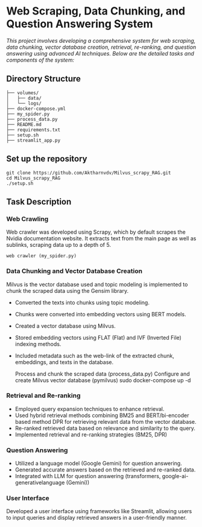 # Web Scraping, Data Chunking, and Question Answering System

*This project involves developing a comprehensive system for web scraping, data chunking, vector database creation, retrieval, re-ranking, and question answering using advanced AI techniques. Below are the detailed tasks and components of the system:*

## Directory Structure
    
    ├── volumes/
    │   ├── data/
    │   └── logs/
    ├── docker-compose.yml
    ├── my_spider.py
    ├── process_data.py
    ├── README.md
    ├── requirements.txt
    ├── setup.sh
    ├── streamlit_app.py

## Set up the repository

    git clone https://github.com/Aktharnvdv/Milvus_scrapy_RAG.git
    cd Milvus_scrapy_RAG
    ./setup.sh

## Task Description

### Web Crawling
     
Web crawler was developed using Scrapy, which by default scrapes the Nvidia documentation website. It extracts text from the main page as well as sublinks, scraping data up to a depth of 5.

    web crawler (my_spider.py)

### Data Chunking and Vector Database Creation

Milvus is the vector database used and topic modeling is implemented to chunk the scraped data using the Gensim library.
 
- Converted the texts into chunks using topic modeling.
- Chunks were converted into embedding vectors using BERT models.
- Created a vector database using Milvus.
- Stored embedding vectors using FLAT (Flat) and IVF (Inverted File) indexing methods.
- Included metadata such as the web-link of the extracted chunk, embeddings, and texts in the database.

    Process and chunk the scraped data (process_data.py)
    Configure and create Milvus vector database (pymilvus)
    sudo docker-compose up -d

### Retrieval and Re-ranking

- Employed query expansion techniques to enhance retrieval.
- Used hybrid retrieval methods combining BM25 and BERT/bi-encoder based method DPR for retrieving relevant data from the vector database.
- Re-ranked retrieved data based on relevance and similarity to the query.
- Implemented retrieval and re-ranking strategies (BM25, DPR)

### Question Answering

- Utilized a language model (Google Gemini) for question answering.
- Generated accurate answers based on the retrieved and re-ranked data.
- Integrated with LLM for question answering (transformers, google-ai-generativelanguage (Gemini))

### User Interface
    
Developed a user interface using frameworks like Streamlit, allowing users to input queries and display retrieved answers in a user-friendly manner.
